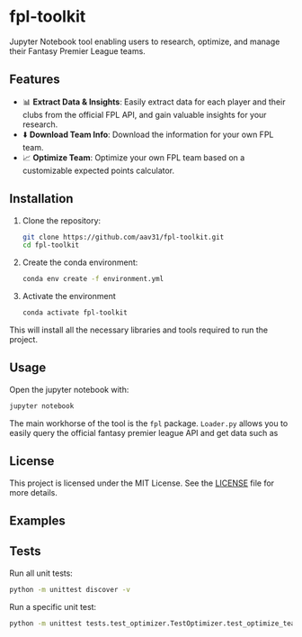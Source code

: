 # fpl-toolkit

Jupyter Notebook tool enabling users to research, optimize, and manage their Fantasy Premier League teams.

## Features

- 📊 **Extract Data & Insights**: Easily extract data for each player and their clubs from the official FPL API, and gain valuable insights for your research.
- ⬇️ **Download Team Info**: Download the information for your own FPL team.
- 📈 **Optimize Team**: Optimize your own FPL team based on a customizable expected points calculator.



## Installation
1. Clone the repository:
   ```bash
   git clone https://github.com/aav31/fpl-toolkit.git
   cd fpl-toolkit
   ```
2. Create the conda environment:
   ```bash
   conda env create -f environment.yml
   ```
3. Activate the environment
   ```bash
   conda activate fpl-toolkit
   ```

This will install all the necessary libraries and tools required to run the project.

## Usage
Open the jupyter notebook with:
```bash
jupyter notebook
```

The main workhorse of the tool is the `fpl` package.
`Loader.py` allows you to easily query the official fantasy premier league API and get data such as


## License

This project is licensed under the MIT License. See the [LICENSE](LICENSE) file for more details.

## Examples

## Tests
Run all unit tests:
```bash
python -m unittest discover -v
```
Run a specific unit test:
```bash
python -m unittest tests.test_optimizer.TestOptimizer.test_optimize_team
```

